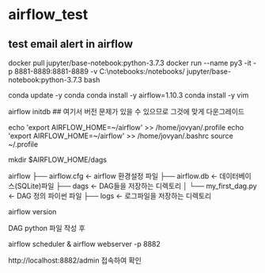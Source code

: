# airflow_test
## test email alert in airflow

docker pull jupyter/base-notebook:python-3.7.3
docker run --name py3 -it -p 8881-8889:8881-8889 -v C:\notebooks\:/notebooks/ jupyter/base-notebook:python-3.7.3 bash

conda update -y conda
conda install -y airflow=1.10.3
conda install -y vim

airflow initdb      ##    여기서 버전 문제가 있을 수 있으므로 그것에 맞게 다운그레이드

echo 'export AIRFLOW_HOME=\~/airflow' >> /home/jovyan/.profile
echo 'export AIRFLOW_HOME=\~/airflow' >> /home/jovyan/.bashrc
source ~/.profile

mkdir $AIRFLOW_HOME/dags


airflow
├── airflow.cfg          <- airflow 환경설정 파일
├── airflow.db           <- 데이터베이스(SQLite)파일
├── dags                 <- DAG들을 저장하는 디렉토리
│   └── my_first_dag.py  <- DAG 정의 파이썬 파일
├── logs                 <- 로그파일을 저장하는 디렉토리

airflow version

DAG python 파일 작성 후 

airflow scheduler & airflow webserver -p 8882 

http://localhost:8882/admin 접속하여 확인
